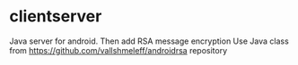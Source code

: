 # clientserver
Java server for android. Then add RSA message encryption
Use Java class from https://github.com/vallshmeleff/androidrsa repository
